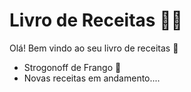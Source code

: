 # Livro de Receitas :woman_cook:

Olá! Bem vindo ao seu livro de receitas :book:

- Strogonoff de Frango :chicken:
- Novas receitas em andamento....
